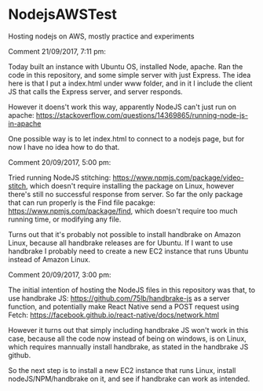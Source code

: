 # NodejsAWSTest
Hosting nodejs on AWS, mostly practice and experiments

Comment 21/09/2017, 7:11 pm:

Today built an instance with Ubuntu OS, installed Node, apache. Ran the code 
in this repository, and some simple server with just Express. The idea here is 
that I put a index.html under www folder, and in it I include the client JS that
calls the Express server, and server responds.

However it doens't work this way, apparently NodeJS can't just run on apache:
https://stackoverflow.com/questions/14369865/running-node-js-in-apache

One possible way is to let index.html to connect to a nodejs page, but for now 
I have no idea how to do that.

Comment 20/09/2017, 5:00 pm:

Tried running NodeJS stitching: https://www.npmjs.com/package/video-stitch, which
doesn't require installing the package on Linux, however there's still no 
successful response from server. So far the only package that can run properly 
is the Find file pacakge: https://www.npmjs.com/package/find, which doesn't 
require too much running time, or modifying any file.

Turns out that it's probably not possible to install handbrake on 
Amazon Linux, because all handbrake releases are for Ubuntu. If I want to 
use handbrake I probably need to create a new EC2 instance that runs Ubuntu
instead of Amazon Linux.

Comment 20/09/2017, 3:00 pm:

The initial intention of hosting the NodeJS files in this 
repository was that, to use handbrake JS: https://github.com/75lb/handbrake-js
as a server function, and potentially make React Native send 
a POST request using Fetch: https://facebook.github.io/react-native/docs/network.html

However it turns out that simply including handbrake JS won't 
work in this case, because all the code now instead of being on 
windows, is on Linux, which requires mannually install handbrake, 
as stated in the handbrake JS github.

So the next step is to install a new EC2 instance that runs Linux,
install nodeJS/NPM/handbrake on it, and see if handbrake can work 
as intended.

